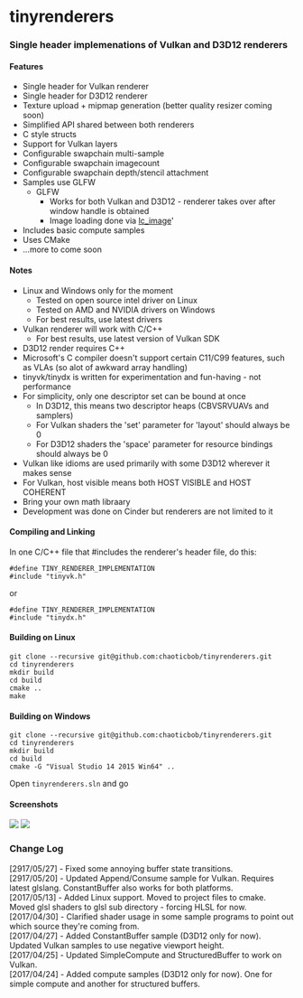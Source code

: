 # tinyrenderers

### Single header implemenations of Vulkan and D3D12 renderers

#### Features
 - Single header for Vulkan renderer
 - Single header for D3D12 renderer
 - Texture upload + mipmap generation (better quality resizer coming soon)
 - Simplified API shared between both renderers
 - C style structs
 - Support for Vulkan layers
 - Configurable swapchain multi-sample
 - Configurable swapchain imagecount
 - Configurable swapchain depth/stencil attachment
 - Samples use GLFW
   - GLFW
     - Works for both Vulkan and D3D12 - renderer takes over after window handle is obtained
     - Image loading done via [lc_image](https://github.com/libertuscode/libertuscode)'
 - Includes basic compute samples
 - Uses CMake 
 - ...more to come soon

#### Notes
 - Linux and Windows only for the moment
   - Tested on open source intel driver on Linux
   - Tested on AMD and NVIDIA drivers on Windows
   - For best results, use latest drivers
 - Vulkan renderer will work with C/C++
   - For best results, use latest version of Vulkan SDK
 - D3D12 render requires C++
 - Microsoft's C compiler doesn't support certain C11/C99 features, such as VLAs (so alot of awkward array handling)
 - tinyvk/tinydx is written for experimentation and fun-having - not performance
 - For simplicity, only one descriptor set can be bound at once
   - In D3D12, this means two descriptor heaps (CBVSRVUAVs and samplers)
   - For Vulkan shaders the 'set' parameter for 'layout' should always be 0
   - For D3D12 shaders the 'space' parameter for resource bindings should always be 0
 - Vulkan like idioms are used primarily with some D3D12 wherever it makes sense
 - For Vulkan, host visible means both HOST VISIBLE and HOST COHERENT
 - Bring your own math libraary
 - Development was done on Cinder but renderers are not limited to it

#### Compiling and Linking
In one C/C++ file that #includes the renderer's header file, do this:
```
#define TINY_RENDERER_IMPLEMENTATION
#include "tinyvk.h"
```
or
```
#define TINY_RENDERER_IMPLEMENTATION
#include "tinydx.h"
```
#### Building on Linux
```
git clone --recursive git@github.com:chaoticbob/tinyrenderers.git
cd tinyrenderers
mkdir build
cd build
cmake ..
make
```

#### Building on Windows
```
git clone --recursive git@github.com:chaoticbob/tinyrenderers.git
cd tinyrenderers
mkdir build
cd build
cmake -G "Visual Studio 14 2015 Win64" ..
```
Open ```tinyrenderers.sln``` and go

#### Screenshots
![](https://github.com/chaoticbob/tinyrenderers/blob/master/screenshots/tr-001.png?raw=true)
![](https://github.com/chaoticbob/tinyrenderers/blob/master/screenshots/tr-002.png?raw=true)


### Change Log
[2917/05/27] - Fixed some annoying buffer state transitions.<br>
[2917/05/20] - Updated Append/Consume sample for Vulkan. Requires latest glslang. ConstantBuffer also works for both platforms.<br>
[2017/05/13] - Added Linux support. Moved to project files to cmake. Moved glsl shaders to glsl sub directory - forcing HLSL for now.<br>
[2017/04/30] - Clarified shader usage in some sample programs to point out which source they're coming from.<br>
[2017/04/27] - Added ConstantBuffer sample (D3D12 only for now). Updated Vulkan samples to use negative viewport height.<br>
[2017/04/25] - Updated SimpleCompute and StructuredBuffer to work on Vulkan.<br>
[2017/04/24] - Added compute samples (D3D12 only for now). One for simple compute and another for structured buffers.
